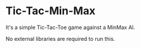 # Tic-Tac-Min-Max

It's a simple Tic-Tac-Toe game against a MinMax AI.

No external libraries are required to run this.